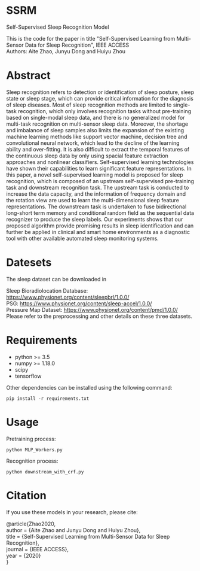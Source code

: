 # SSRM
Self-Supervised Sleep Recognition Model

This is the code for the paper in title "Self-Supervised Learning from Multi-Sensor Data for Sleep Recognition", IEEE ACCESS  
Authors: Aite Zhao, Junyu Dong and Huiyu Zhou

# Abstract
Sleep recognition refers to detection or identification of sleep posture, sleep state or sleep stage, which can provide critical information for the diagnosis of sleep diseases. Most of sleep recognition methods are limited to single-task recognition, which only involves recognition tasks without pre-training based on single-modal sleep data, and there is no generalized model for multi-task recognition on multi-sensor sleep data. Moreover, the shortage and imbalance of sleep samples also limits the expansion of the existing machine learning methods like support vector machine, decision tree and convolutional neural network, which lead to the decline of the learning ability and over-fitting. It is also difficult to extract the temporal features of the continuous sleep data by only using spacial feature extraction approaches and nonlinear classifiers. Self-supervised learning technologies have shown their capabilities to learn significant feature representations. In this paper, a novel self-supervised learning model is proposed for sleep recognition, which is composed of an upstream self-supervised pre-training task and downstream recognition task. The upstream task is conducted to increase the data capacity, and the information of frequency domain and the rotation view are used to learn the multi-dimensional sleep feature representations. The downstream task is undertaken to fuse bidirectional long-short term memory and conditional random field as the sequential data recognizer to produce the sleep labels. Our experiments shows that our proposed algorithm provide promising results in sleep identification and can further be applied in clinical and smart home environments as a diagnostic tool with other available automated sleep monitoring systems.



# Datesets
The sleep dataset can be downloaded in 
 
Sleep Bioradiolocation Database: https://www.physionet.org/content/sleepbrl/1.0.0/  
PSG: https://www.physionet.org/content/sleep-accel/1.0.0/   
Pressure Map Dataset: https://www.physionet.org/content/pmd/1.0.0/  
Please refer to the preprocessing and other details on these three datasets.  

# Requirements
+ python >= 3.5
+ numpy >= 1.18.0
+ scipy
+ tensorflow


Other dependencies can be installed using the following command:
```
pip install -r requirements.txt
```

# Usage
Pretraining process:
```
python MLP_Workers.py
```

Recognition process:
```
python downstream_with_crf.py
```

# Citation
If you use these models in your research, please cite:

@article{Zhao2020,  
	author = {Aite Zhao and Junyu Dong and Huiyu Zhou},  
	title = {Self-Supervised Learning from Multi-Sensor Data for Sleep Recognition},  
	journal = {IEEE ACCESS},  
	year = {2020}  
}  
